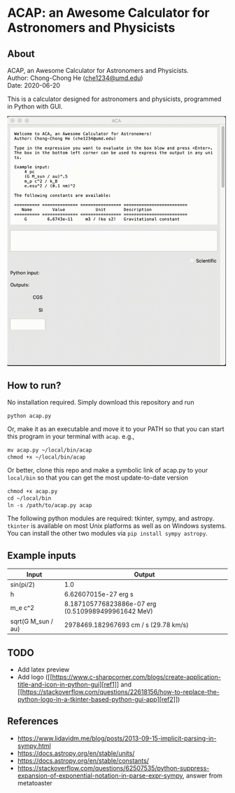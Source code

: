 # ACAP: an Awesome Calculator for Astronomers and Physicists

## About

ACAP, an Awesome Calculator for Astronomers and Physicists.  
Author: Chong-Chong He (che1234@umd.edu)  
Date: 2020-06-20

This is a calculator designed for astronomers and physicists,
programmed in Python with GUI.

<img src="./demo-fast.gif" width="500">

## How to run?

No installation required. Simply download this repository and run 

```
python acap.py
```

Or, make it as an executable and move it to your PATH so that you can start this program in your terminal with `acap`. e.g.,

```
mv acap.py ~/local/bin/acap
chmod +x ~/local/bin/acap
```

Or better, clone this repo and make a symbolic link of acap.py to your `local/bin` so that you can get the most update-to-date version 
```
chmod +x acap.py
cd ~/local/bin
ln -s /path/to/acap.py acap
```

The following python modules are required: tkinter, sympy, and
astropy. `tkinter` is available on most Unix platforms as well as on
Windows systems. You can install the other two modules via `pip
install sympy astropy`.

## Example inputs

| Input              | Output                                             |
| ------------------ | -------------------------------------------------- |
| sin(pi/2)          | 1.0                                                |
| h                  | 6.62607015e-27 erg s                               |
| m_e c^2            | 8.187105776823886e-07 erg (0.5109989499961642 MeV) |
| sqrt(G M_sun / au) | 2978469.182967693 cm / s (29.78 km/s)              |

## TODO

- Add latex preview
- Add logo ([[https://www.c-sharpcorner.com/blogs/create-application-title-and-icon-in-python-gui][ref1]] and [[https://stackoverflow.com/questions/22618156/how-to-replace-the-python-logo-in-a-tkinter-based-python-gui-app][ref2]])

## References

- https://www.lidavidm.me/blog/posts/2013-09-15-implicit-parsing-in-sympy.html
- https://docs.astropy.org/en/stable/units/
- https://docs.astropy.org/en/stable/constants/
- https://stackoverflow.com/questions/62507535/python-suppress-expansion-of-exponential-notation-in-parse-expr-sympy, answer from metatoaster

